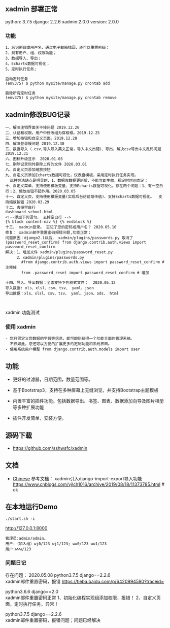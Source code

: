 ## xadmin  部署正常  
python: 3.7.5 django: 2.2.6 xadmin:2.0.0 version: 2.0.0

### 功能
```
1、忘记密码或用户名，通过电子邮箱找回，还可以重置密码；
2、具有用户、组、权限功能；
3、数据导入、导出；
4、Echarts数据可视化；
5、定时执行任务;
```

```
启动定时任务
(env375) $ python mysite/manage.py crontab add

删除所有定时任务
(env375) $ python mysite/manage.py crontab remove
```

## xadmin修改BUG记录
```
一、解决注销界面关不掉问题 2019.12.20
二、认证和权限。用户中修改组为穿梭框。2019.12.25
三、增加按钮和自定义页面。2019.12.28
四、解决登录慢问题 2019.12.30
五、数据导入（.csv,导入导入英文正常，导入中文出错）、导出，解决csv导出中文乱码问题 2019.12.31
六、图标升级显示  2020.01.03
七、删除记录同时删除上传的文件 2020.03.01
八、自定义页添加缩放按钮
九、自定义页添加Echarts数据可视化，仪表盘模板，采用定时执行任务实现。
  此种方法缺点是明显的，1、数据库数据更新后，不能立即生效，视定时时间而定；
十、自定义菜单、支持使用模板变量、支持Echarts数据可视化。存在两个问题：1、有一空白行；2、缩放按钮不起作用。2020.03.05
十一、自定义页，支持使用模板变量(实现后台给前端传值)、支持Echarts数据可视化。  支持缩放按钮 2020.03.29
十二、去掉空白行
dashboard_school.html
<!--添加下列语句， 去掉空白行 -->
{% block content-nav %} {% endblock %} 
十三、 xadmin登录。 忘记了您的密码或用户名？ 2020.05.10
修复： xadmin邮件重置密码报错问题,功能正常；
问题原因：django2.1以后， xadmin/plugins/passwords.py 取消了(password_reset_confirm) from django.contrib.auth.views import password_reset_confirm
解决：1、增加文件 xadmin/plugins/password_reset.py
     2、xadmin/plugins/passwords.py 
       #from django.contrib.auth.views import password_reset_confirm # 注释掉
       from .password_reset import password_reset_confirm # 增加

十四、导入、导出数据；全面支持下列格式文件：  2020.05.12
导入数据: xls、xlsl、csv、tsv、 yaml、json
导出数据：xls、xlsl、csv、tsv、 yaml、json、ods、 html 



```
xadmin 功能测试


### 使用 xadmin
```
- 您只需定义您数据的字段等信息，即可即刻获得一个功能全面的管理系统。
  不仅如此，您还可以方便的扩展更多的定制功能和系统界面。
- 使用系统用户模型 from django.contrib.auth.models import User

```


## 功能

- 更好的过滤器，日期范围，数量范围等。

- 基于Bootstrap3，支持在多种屏幕上无缝浏览，并支持Bootstrap主题模板

- 内置丰富的插件功能。包括数据导出、书签、图表、数据添加向导及图片相册等多种扩展功能

- 插件开发简单，安装方便。

## 源码下载
- https://github.com/sshwsfc/xadmin
  
## 文档
- [Chinese](https://xadmin.readthedocs.org/en/latest/index.html)
参考文档：
xadmin引入django-import-export导入功能
https://www.cnblogs.com/yjlch1016/archive/2019/08/18/11373785.html   # ok

## 在本地运行Demo
```
./start.sh -i
```

http://127.0.0.1:8000
```
管理员:admin/admin。
用户:（加入组）wj0/123 wj1/123; wu0/123 wu1/123
用户:www/123
```


### 问题日记
存在问题： 2020.05.08
python3.7.5 django==2.2.6   
xadmin邮件重置密码，报错
https://tieba.baidu.com/p/6420994580?traceid=

python3.6.6 django==2.0  
xadmin邮件重置密码正常
1、初始化编程实现组添加权限，报错！
2、自定义页面，定时执行任务，异常！


python3.7.5 django==2.2.6    
xadmin邮件重置密码，报错问题；问题已经解决


